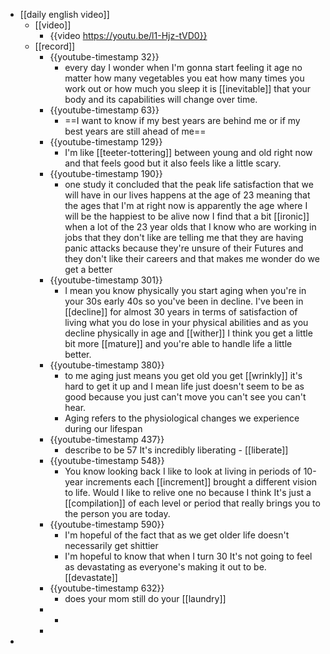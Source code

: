 - [[daily english video]]
	- [[video]]
		- {{video https://youtu.be/l1-Hjz-tVD0}}
	- [[record]]
		- {{youtube-timestamp 32}}
			- every day I wonder when I'm gonna start feeling it age no matter how many vegetables you eat how many times you work out or how much you sleep it is [[inevitable]] that your body and its capabilities will change over time.
		- {{youtube-timestamp 63}}
			- ==I want to know if my best years are behind me or if my best years are still ahead of me==
		- {{youtube-timestamp 129}}
			- I'm like [[teeter-tottering]] between young and old right now and that feels good but it also feels like a little scary.
		- {{youtube-timestamp 190}}
			- one study it concluded that the peak life satisfaction that we will have in our lives happens at the age of 23 meaning that the ages that I'm at right now is apparently the age where I will be the happiest to be alive now I find that a bit [[ironic]] when a lot of the 23 year olds that I know who are working in jobs that they don't like are telling me that they are having panic attacks because they're unsure of their Futures and they don't like their careers and that makes me wonder do we get a better
		- {{youtube-timestamp 301}}
			- I mean you know physically you start aging when you're in your 30s early 40s so you've been in decline. I've been in [[decline]] for almost 30 years in terms of satisfaction of living what you do lose in your physical abilities and as you decline physically in age and [[wither]] I think you get a little bit more [[mature]] and you're able to handle life a little better.
		- {{youtube-timestamp 380}}
			- to me aging just means you get old you get [[wrinkly]] it's hard to get it up and I mean life just doesn't seem to be as good because you just can't move you can't see you can't hear.
			- Aging refers to the physiological changes we experience during our lifespan
		- {{youtube-timestamp 437}}
			- describe to be 57
			  It's incredibly liberating - [[liberate]]
		- {{youtube-timestamp 548}}
			- You know looking back I like to look at living in periods of 10-year increments each [[increment]] brought a different vision to life. Would I like to relive one no because I think It's just a [[compilation]] of each level or period that really brings you to the person you are today.
		- {{youtube-timestamp 590}}
			- I'm hopeful of the fact that as we get older life doesn't necessarily get shittier
			- I'm hopeful to know that when I turn 30 It's not going to feel as devastating as everyone's making it out to be. [[devastate]]
		- {{youtube-timestamp 632}}
			- does your mom still do your [[laundry]]
		-
			-
		-
-